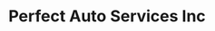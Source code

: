 ---
title: "Perfect Auto Services Inc"
url: /cary/perfect-auto-services-inc/
shop: Autowerkstatt
---